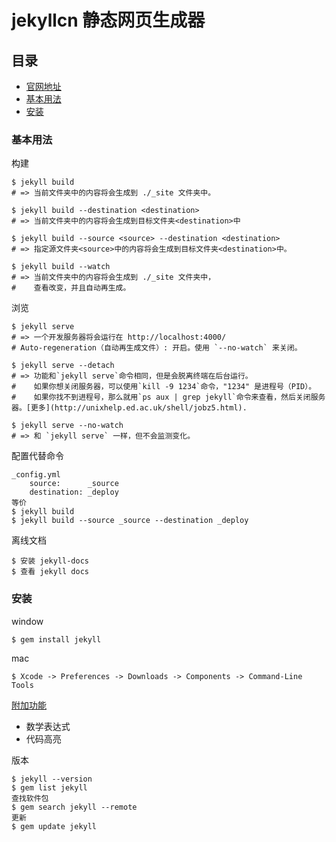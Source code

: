# jekyllcn 静态网页生成器

## 目录
* [官网地址](http://jekyllcn.com/docs/usage/)
* [基本用法](#basic)
* [安装](#install)

<a id="basic"></a>
### 基本用法

构建
```
$ jekyll build
# => 当前文件夹中的内容将会生成到 ./_site 文件夹中。

$ jekyll build --destination <destination>
# => 当前文件夹中的内容将会生成到目标文件夹<destination>中

$ jekyll build --source <source> --destination <destination>
# => 指定源文件夹<source>中的内容将会生成到目标文件夹<destination>中。

$ jekyll build --watch
# => 当前文件夹中的内容将会生成到 ./_site 文件夹中，
#    查看改变，并且自动再生成。
```

浏览

```
$ jekyll serve
# => 一个开发服务器将会运行在 http://localhost:4000/
# Auto-regeneration（自动再生成文件）: 开启。使用 `--no-watch` 来关闭。

$ jekyll serve --detach
# => 功能和`jekyll serve`命令相同，但是会脱离终端在后台运行。
#    如果你想关闭服务器，可以使用`kill -9 1234`命令，"1234" 是进程号（PID）。
#    如果你找不到进程号，那么就用`ps aux | grep jekyll`命令来查看，然后关闭服务器。[更多](http://unixhelp.ed.ac.uk/shell/jobz5.html).

$ jekyll serve --no-watch
# => 和 `jekyll serve` 一样，但不会监测变化。
```

配置代替命令

```
_config.yml
    source:      _source
    destination: _deploy
等价
$ jekyll build
$ jekyll build --source _source --destination _deploy
```

离线文档

```
$ 安装 jekyll-docs
$ 查看 jekyll docs
```

<a id="install"></a>
### 安装

window

```
$ gem install jekyll
```

mac

```
$ Xcode -> Preferences -> Downloads -> Components -> Command-Line Tools
```

[附加功能](http://jekyllcn.com/docs/extras/)
- 数学表达式
- 代码高亮

版本
```
$ jekyll --version
$ gem list jekyll
查找软件包
$ gem search jekyll --remote
更新
$ gem update jekyll
```



